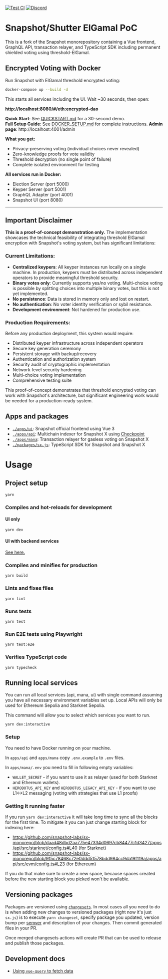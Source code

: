 [![Test CI](https://github.com/snapshot-labs/sx-monorepo/actions/workflows/test.yml/badge.svg)](https://github.com/snapshot-labs/sx-monorepo/actions/workflows/test.yml)
[![Discord](https://img.shields.io/discord/707079246388133940.svg?label=&logo=discord&logoColor=ffffff&color=7389D8&labelColor=6A7EC2)](https://discord.snapshot.org/)

# Snapshot/Shutter ElGamal PoC

This is a fork of the Snapshot monorepository containing a Vue frontend, GraphQL API, transaction relayer, and TypeScript SDK including permanent shielded voting using threshold-ElGamal.

## Encrypted Voting with Docker

Run Snapshot with ElGamal threshold encrypted voting:

```bash
docker-compose up --build -d
```

This starts all services including the UI. Wait ~30 seconds, then open:

**http://localhost:8080/#/eth:encrypted-dao**

**Quick Start**: See [QUICKSTART.md](./QUICKSTART.md) for a 30-second demo.  
**Full Setup Guide**: See [DOCKER_SETUP.md](./DOCKER_SETUP.md) for complete instructions.
**Admin page**: http://localhost:4001/admin 

**What you get:**
- Privacy-preserving voting (individual choices never revealed)
- Zero-knowledge proofs for vote validity
- Threshold decryption (no single point of failure)
- Complete isolated environment for testing

**All services run in Docker:**
- Election Server (port 5000)
- Keyper Server (port 5001)
- GraphQL Adapter (port 4001)
- Snapshot UI (port 8080)

---

## Important Disclaimer

**This is a proof-of-concept demonstration only.** The implementation showcases the technical feasibility of integrating threshold ElGamal encryption with Snapshot's voting system, but has significant limitations:

### Current Limitations:
- **Centralized keypers**: All keyper instances run locally on a single machine. In production, keypers must be distributed across independent operators to provide meaningful threshold security.
- **Binary votes only**: Currently supports yes/no voting. Multi-choice voting is possible by splitting choices into multiple binary votes, but this is not yet implemented.
- **No persistence**: Data is stored in memory only and lost on restart.
- **No authentication**: No voter identity verification or sybil resistance.
- **Development environment**: Not hardened for production use.

### Production Requirements:
Before any production deployment, this system would require:
- Distributed keyper infrastructure across independent operators
- Secure key generation ceremony
- Persistent storage with backup/recovery
- Authentication and authorization system
- Security audit of cryptographic implementation
- Network-level security hardening
- Multi-choice voting implementation
- Comprehensive testing suite

This proof-of-concept demonstrates that threshold encrypted voting can work with Snapshot's architecture, but significant engineering work would be needed for a production-ready system.

## Apps and packages

- [`./apps/ui`](./apps/ui): Snapshot official frontend using Vue 3
- [`./apps/api`](./apps/api): Multichain indexer for Snapshot X using [Checkpoint](https://checkpoint.box)
- [`./apps/mana`](./apps/mana): Transaction relayer for gasless voting on Snapshot X
- [`./packages/sx.js`](./packages/sx.js): TypeScript SDK for Snapshot and Snapshot X

# Usage

## Project setup

```
yarn
```

### Compiles and hot-reloads for development

#### UI only

```sh
yarn dev
```

#### UI with backend services

[See here.](./README.md#running-local-services)

### Compiles and minifies for production

```
yarn build
```

### Lints and fixes files

```
yarn lint
```

### Runs tests

```
yarn test
```

### Run E2E tests using Playwright

```
yarn test:e2e
```

### Verifies TypeScript code

```
yarn typecheck
```

## Running local services

You can run all local services (api, mana, ui) with single command assuming you have all necessary environment variables set up.
Local APIs will only be used for Ethereum Sepolia and Starknet Sepolia.

This command will allow you to select which services you want to run.

```
yarn dev:interactive
```

### Setup

You need to have Docker running on your machine.

In `apps/api` and `apps/mana` copy `.env.example` to `.env` files.

In `apps/mana/.env` you need to fill in following empty variables:

- `WALLET_SECRET` - if you want to use it as relayer (used for both Starknet and Ethereum wallets).
- `HERODOTUS_API_KEY` and `HERODOTUS_LEGACY_API_KEY` - if you want to use L1<->L2 messaging (voting with strategies that use L1 proofs)

### Getting it running faster

If you run `yarn dev:interactive` it will take long time to sync all the blocks for the first time. To mitigate it you can just change starting block
for indexing here:

- https://github.com/snapshot-labs/sx-monorepo/blob/daad48dbd2aa775e47334d0697cb84477c1d3427/apps/api/src/starknet/config.ts#L40 (for Starknet)
- https://github.com/snapshot-labs/sx-monorepo/blob/9f5c78468c72e0ddd51578bdd984cc9da19f119a/apps/api/src/evm/config.ts#L23 (for Ethereum)

If you do that make sure to create a new space, because spaces created before the new starting block you picked won't be available.

## Versioning packages

Packages are versioned using [`changesets`](https://github.com/changesets/changesets).
In most cases all you need to do is when adding new changes to versioned packages (right now it's just `sx.js`)
is to execute `yarn changeset`, specify package you updated, version bump per [semver](https://semver.org/) and description of your changes.
Then commit generated files in your PR.

Once merged changesets actions will create PR that can be used to release and publish those packages.

## Development docs

- [Using `vue-query` to fetch data](./docs/vue-query.md)

